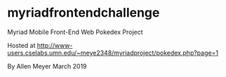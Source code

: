 # myriadfrontendchallenge

Myriad Mobile Front-End Web Pokedex Project

Hosted at http://www-users.cselabs.umn.edu/~meye2348/myriadproject/pokedex.php?page=1

By Allen Meyer
March 2019
